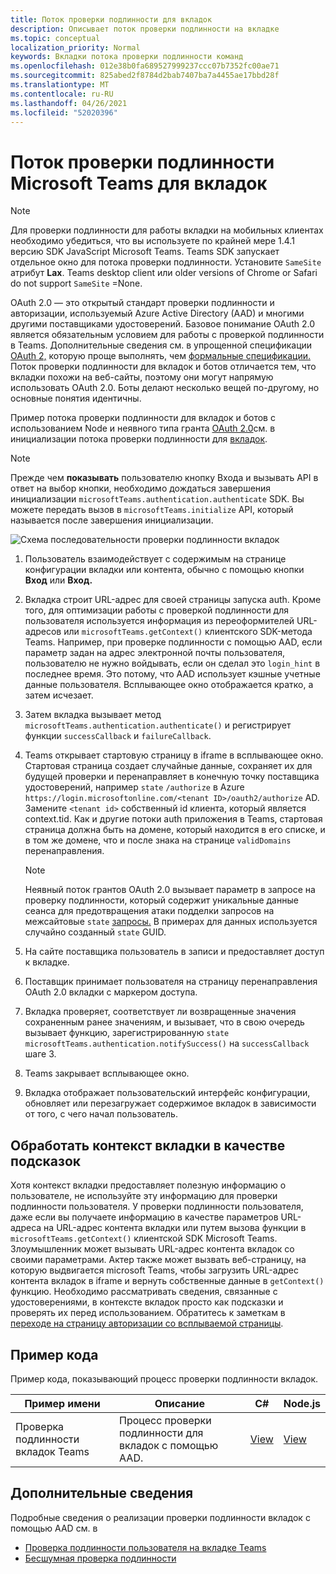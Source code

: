 ```yaml
---
title: Поток проверки подлинности для вкладок
description: Описывает поток проверки подлинности на вкладке
ms.topic: conceptual
localization_priority: Normal
keywords: Вкладки потока проверки подлинности команд
ms.openlocfilehash: 012e38b0fa689527999237ccc07b7352fc00ae71
ms.sourcegitcommit: 825abed2f8784d2bab7407ba7a4455ae17bbd28f
ms.translationtype: MT
ms.contentlocale: ru-RU
ms.lasthandoff: 04/26/2021
ms.locfileid: "52020396"
---
```

# <a name="microsoft-teams-authentication-flow-for-tabs"></a>Поток проверки подлинности Microsoft Teams для вкладок

> [!NOTE]
> Для проверки подлинности для работы вкладки на мобильных клиентах необходимо убедиться, что вы используете по крайней мере 1.4.1 версию SDK JavaScript Microsoft Teams.
> Teams SDK запускает отдельное окно для потока проверки подлинности. Установите `SameSite` атрибут **Lax**. Teams desktop client или older versions of Chrome or Safari do not support `SameSite` =None.

OAuth 2.0 — это открытый стандарт проверки подлинности и авторизации, используемый Azure Active Directory (AAD) и многими другими поставщиками удостоверений. Базовое понимание OAuth 2.0 является обязательным условием для работы с проверкой подлинности в Teams. Дополнительные сведения см. в упрощенной спецификации [OAuth 2,](https://aaronparecki.com/oauth-2-simplified/) которую проще выполнять, чем [формальные спецификации.](https://oauth.net/2/) Поток проверки подлинности для вкладок и ботов отличается тем, что вкладки похожи на веб-сайты, поэтому они могут напрямую использовать OAuth 2.0. Боты делают несколько вещей по-другому, но основные понятия идентичны.

Пример потока проверки подлинности для вкладок и ботов с использованием Node и неявного типа гранта [OAuth 2.0](https://oauth.net/2/grant-types/implicit/)см. в инициализации потока проверки подлинности для [вкладок](~/tabs/how-to/authentication/auth-tab-aad.md#initiate-authentication-flow).

> [!NOTE]
> Прежде чем **показывать** пользователю кнопку Входа и вызывать API в ответ на выбор кнопки, необходимо дождаться завершения инициализации `microsoftTeams.authentication.authenticate` SDK. Вы можете передать вызов в `microsoftTeams.initialize` API, который называется после завершения инициализации.

![Схема последовательности проверки подлинности вкладок](~/assets/images/authentication/tab_auth_sequence_diagram.png)

1. Пользователь взаимодействует с содержимым на странице конфигурации вкладки или контента, обычно с помощью кнопки **Вход** или **Вход.**
2. Вкладка строит URL-адрес для своей страницы запуска auth. Кроме того, для оптимизации работы с проверкой подлинности для пользователя используется информация из переоформителей URL-адресов или `microsoftTeams.getContext()` клиентского SDK-метода Teams. Например, при проверке подлинности с помощью AAD, если параметр задан на адрес электронной почты пользователя, пользователю не нужно войдывать, если он сделал это `login_hint` в последнее время. Это потому, что AAD использует кэшные учетные данные пользователя. Всплывающее окно отображается кратко, а затем исчезает.
3. Затем вкладка вызывает метод `microsoftTeams.authentication.authenticate()` и регистрирует функции `successCallback` и `failureCallback`.
4. Teams открывает стартовую страницу в iframe в всплывающее окно. Стартовая страница создает случайные данные, сохраняет их для будущей проверки и перенаправляет в конечную точку поставщика удостоверений, например `state` `/authorize` в Azure `https://login.microsoftonline.com/<tenant ID>/oauth2/authorize` AD. Замените `<tenant id>` собственный id клиента, который является context.tid.
Как и другие потоки auth приложения в Teams, стартовая страница должна быть на домене, который находится в его списке, и в том же домене, что и после знака на странице `validDomains` перенаправления.

    > [!NOTE]
    > Неявный поток грантов OAuth 2.0 вызывает параметр в запросе на проверку подлинности, который содержит уникальные данные сеанса для предотвращения атаки подделки запросов на межсайтовые `state` [запросы.](https://en.wikipedia.org/wiki/Cross-site_request_forgery) В примерах для данных используется случайно созданный `state` GUID.

5. На сайте поставщика пользователь в записи и предоставляет доступ к вкладке.
6. Поставщик принимает пользователя на страницу перенаправления OAuth 2.0 вкладки с маркером доступа.
7. Вкладка проверяет, соответствует ли возвращенные значения сохраненным ранее значениям, и вызывает, что в свою очередь вызывает функцию, зарегистрированную `state` `microsoftTeams.authentication.notifySuccess()` на `successCallback` шаге 3.
8. Teams закрывает всплывающее окно.
9. Вкладка отображает пользовательский интерфейс конфигурации, обновляет или перезагружает содержимое вкладок в зависимости от того, с чего начал пользователь.

## <a name="treat-tab-context-as-hints"></a>Обработать контекст вкладки в качестве подсказок

Хотя контекст вкладки предоставляет полезную информацию о пользователе, не используйте эту информацию для проверки подлинности пользователя. У проверки подлинности пользователя, даже если вы получаете информацию в качестве параметров URL-адреса на URL-адрес контента вкладки или путем вызова функции в `microsoftTeams.getContext()` клиентской SDK Microsoft Teams. Злоумышленник может вызывать URL-адрес контента вкладок со своими параметрами. Актер также может вызвать веб-страницу, на которую выдвигается microsoft Teams, чтобы загрузить URL-адрес контента вкладок в iframe и вернуть собственные данные в `getContext()` функцию. Необходимо рассматривать сведения, связанные с удостоверениями, в контексте вкладок просто как подсказки и проверять их перед использованием. Обратитесь к заметкам в [переходе на страницу авторизации со всплываемой страницы](~/tabs/how-to/authentication/auth-tab-aad.md#navigate-to-the-authorization-page-from-your-popup-page).

## <a name="code-sample"></a>Пример кода

Пример кода, показывающий процесс проверки подлинности вкладок.

| **Пример имени** | **Описание** | **C#** | **Node.js** |
|-----------------|-----------------|-------------|------------|
| Проверка подлинности вкладок Teams | Процесс проверки подлинности для вкладок с помощью AAD. | [View](https://github.com/OfficeDev/Microsoft-Teams-Samples/tree/main/samples/app-complete-sample/csharp) | [View](https://github.com/OfficeDev/Microsoft-Teams-Samples/tree/main/samples/app-complete-sample/nodejs) |

## <a name="more-details"></a>Дополнительные сведения

Подробные сведения о реализации проверки подлинности вкладок с помощью AAD см. в

* [Проверка подлинности пользователя на вкладке Teams](~/tabs/how-to/authentication/auth-tab-AAD.md)
* [Бесшумная проверка подлинности](~/tabs/how-to/authentication/auth-silent-AAD.md)
